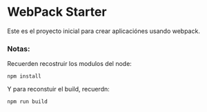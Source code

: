 # WebPack Starter

Este es el proyecto inicial para crear aplicaciónes usando webpack.

### Notas:

Recuerden recostruir los modulos del node:
```
npm install
```

Y para reconstuir el build, recuerdn:
```
npm run build